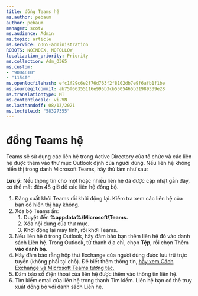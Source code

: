 ```yaml
---
title: đồng Teams hệ
ms.author: pebaum
author: pebaum
manager: scotv
ms.audience: Admin
ms.topic: article
ms.service: o365-administration
ROBOTS: NOINDEX, NOFOLLOW
localization_priority: Priority
ms.collection: Adm_O365
ms.custom:
- "9004610"
- "11540"
ms.openlocfilehash: efc1f29c6e2f76d763f2f8102db7e9f6afb1f1be
ms.sourcegitcommit: ab75f66355116e995b3cb5505465b31989339e28
ms.translationtype: MT
ms.contentlocale: vi-VN
ms.lasthandoff: 08/13/2021
ms.locfileid: "58327355"
---
```

# <a name="teams-contacts-sync"></a>đồng Teams hệ

Teams sẽ sử dụng các liên hệ trong Active Directory của tổ chức và các liên hệ được thêm vào thư mục Outlook định của người dùng. Nếu liên hệ không hiển thị trong danh Microsoft Teams, hãy thử làm như sau:

**Lưu ý:** Nếu thông tin cho một hoặc nhiều liên hệ đã được cập nhật gần đây, có thể mất đến 48 giờ để các liên hệ đồng bộ.

1. Đăng xuất khỏi Teams rồi khởi động lại. Kiểm tra xem các liên hệ của bạn có hiển thị hay không.
1. Xóa bộ Teams ẩn:
    1. Duyệt đến **%appdata%\Microsoft\Teams.**
    1. Xóa nội dung của thư mục.
    1. Khởi động lại máy tính, rồi khởi Teams.
1. Nếu liên hệ ở trong Outlook, hãy đảm bảo bạn thêm liên hệ đó vào danh sách Liên hệ. Trong Outlook, từ thanh địa chỉ, chọn **Tệp**, rồi chọn Thêm **vào danh bạ**.
1. Hãy đảm bảo rằng hộp thư Exchange của người dùng được lưu trữ trực tuyến (không phải tại chỗ). Để biết thêm thông tin, [hãy xem Cách Exchange và Microsoft Teams tương tác.](https://docs.microsoft.com/microsoftteams/exchange-teams-interact)
1. Đảm bảo số điện thoại của liên hệ được thêm vào thông tin liên hệ.
1. Tìm kiếm email của liên hệ trong thanh Tìm kiếm. Liên hệ bạn có thể truy xuất đồng bộ với danh sách Liên hệ.
